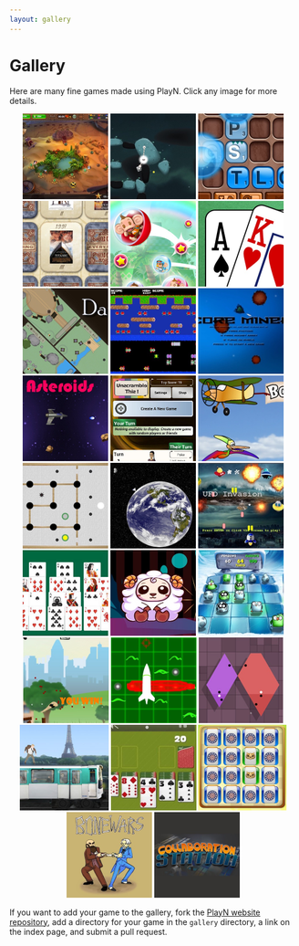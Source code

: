 ```yaml
---
layout: gallery
---
```


<style>
ul.thumbs {
  list-style-type: none;
  margin: 0;
  padding: 0;
  text-align: center;
}

ul.thumbs li {
  display: inline-block;
  height: 150px;
  margin: 0;
  position: relative;
}

ul.thumbs li:hover span.thumb-text {
  opacity: 1;
}

ul.thumbs img {
  height: 150px;
}

span.thumb-text {
  background: rgba(0,0,0,0.5);
  color: white;
  opacity: 0;
  font-size: x-large;
  cursor: pointer;
  display: table;
  left: 0;
  top: 0;
  position: absolute;
  width: 100%;
  height: 150px;
  -webkit-transition: opacity 300ms;
  -moz-transition: opacity 300ms;
  -o-transition: opacity 300ms;
  transition: opacity 300ms;
}

span.thumb-text span {
  display: table-cell;
  text-align: center;
  vertical-align: middle;
}
</style>

# Gallery

Here are many fine games made using PlayN. Click any image for more details.

<ul class="thumbs">
  <li><a href="pyramid-solitaire">
    <img src="pyramid-solitaire/thumb.jpg">
    <span class="thumb-text"><span>Pyramid Solitaire</span></span>
  </a></li>

  <li><a href="tupsu">
    <img src="tupsu/thumb.jpg">
    <span class="thumb-text"><span>Tupsu</span></span>
  </a></li>

  <li><a href="spellwood">
    <img src="spellwood/thumb.jpg">
    <span class="thumb-text"><span>Spellwood</span></span>
  </a></li>

  <li><a href="everything">
    <img src="everything/thumb.jpg">
    <span class="thumb-text"><span>The Everything Game</span></span>
  </a></li>

  <li><a href="smbbounce">
    <img src="smbbounce/thumb.jpg">
    <span class="thumb-text"><span>Super Monkey Ball Bounce</span></span>
  </a></li>

  <li><a href="pokeros">
    <img src="pokeros/thumb.jpg">
    <span class="thumb-text"><span>Pokeros</span></span>
  </a></li>

  <li><a href="darkattack">
    <img src="darkattack/thumb.jpg">
    <span class="thumb-text"><span>DarkAttack</span></span>
  </a></li>

  <li><a href="frogger">
    <img src="frogger/thumb.jpg">
    <span class="thumb-text"><span>Frogger</span></span>
  </a></li>

  <li><a href="coreminer">
    <img src="coreminer/thumb.jpg">
    <span class="thumb-text"><span>Core Miner</span></span>
  </a></li>

  <li><a href="thelidia-asteroids">
    <img src="thelidia-asteroids/thumb.jpg">
    <span class="thumb-text"><span>Thelidia Asteroid Attack</span></span>
  </a></li>

  <li><a href="unscramble">
    <img src="unscramble/thumb.jpg">
    <span class="thumb-text"><span>Unscramble This</span></span>
  </a></li>

  <li><a href="bobbyjumps">
    <img src="bobbyjumps/thumb.jpg">
    <span class="thumb-text"><span>Bobby Jumps</span></span>
  </a></li>

  <li><a href="huizbrett">
    <img src="huizbrett/thumb.jpg">
    <span class="thumb-text"><span>Huizbrett</span></span>
  </a></li>

  <li><a href="gravityrun">
    <img src="gravityrun/thumb.jpg">
    <span class="thumb-text"><span>Gravity Run</span></span>
  </a></li>

  <li><a href="ufoinvasion">
    <img src="ufoinvasion/thumb.jpg">
    <span class="thumb-text"><span>UFO Invasion</span></span>
  </a></li>

  <li><a href="magiccards">
    <img src="magiccards/thumb.jpg">
    <span class="thumb-text"><span>Magic Cards</span></span>
  </a></li>

  <li><a href="sheepshooter">
    <img src="sheepshooter/thumb.jpg">
    <span class="thumb-text"><span>Sheep Shooter</span></span>
  </a></li>

  <li><a href="pengvparr">
    <img src="pengvparr/thumb.jpg">
    <span class="thumb-text"><span>Penguins vs. Parrots</span></span>
  </a></li>

  <li><a href="dirtyworms">
    <img src="dirtyworms/thumb.jpg">
    <span class="thumb-text"><span>Dirty Worms</span></span>
  </a></li>

  <li><a href="battleshipfriends">
    <img src="battleshipfriends/thumb.jpg">
    <span class="thumb-text"><span>Battleship Friends</span></span>
  </a></li>

  <li><a href="divisioncell">
    <img src="divisioncell/thumb.jpg">
    <span class="thumb-text"><span>Division Cell</span></span>
  </a></li>

  <li><a href="parismetro">
    <img src="parismetro/thumb.jpg">
    <span class="thumb-text"><span>Paris Métro Simulator</span></span>
  </a></li>

  <li><a href="app2solitaire">
    <img src="app2solitaire/thumb.jpg">
    <span class="thumb-text"><span>app²solitaire</span></span>
  </a></li>

  <li><a href="brainteaser">
    <img src="brainteaser/thumb.jpg">
    <span class="thumb-text"><span>Brain Teaser</span></span>
  </a></li>

  <li><a href="bonewars">
    <img src="bonewars/thumb.jpg">
    <span class="thumb-text"><span>The Bone Wars</span></span>
  </a></li>

  <li><a href="collaborationstation">
    <img src="collaborationstation/thumb.jpg">
    <span class="thumb-text"><span>Collaboration Station</span></span>
  </a></li>
</ul>

If you want to add your game to the gallery, fork the [PlayN website repository], add a directory
for your game in the `gallery` directory, a link on the index page, and submit a pull request.

[PlayN website repository]: https://github.com/playn/playn.github.io
